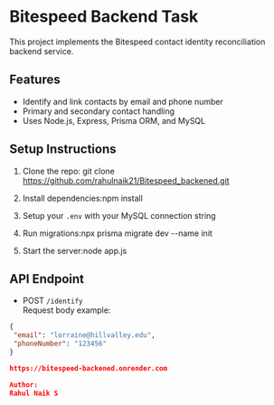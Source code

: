 # Bitespeed Backend Task

This project implements the Bitespeed contact identity reconciliation backend service.

## Features
- Identify and link contacts by email and phone number
- Primary and secondary contact handling
- Uses Node.js, Express, Prisma ORM, and MySQL

## Setup Instructions

1. Clone the repo: git clone https://github.com/rahulnaik21/Bitespeed_backened.git


2. Install dependencies:npm install

3. Setup your `.env` with your MySQL connection string

4. Run migrations:npx prisma migrate dev --name init

5. Start the server:node app.js

## API Endpoint

- POST `/identify`  
Request body example:
```json
{
 "email": "lorraine@hillvalley.edu",
 "phoneNumber": "123456"
}

https://bitespeed-backened.onrender.com

Author:
Rahul Naik S
